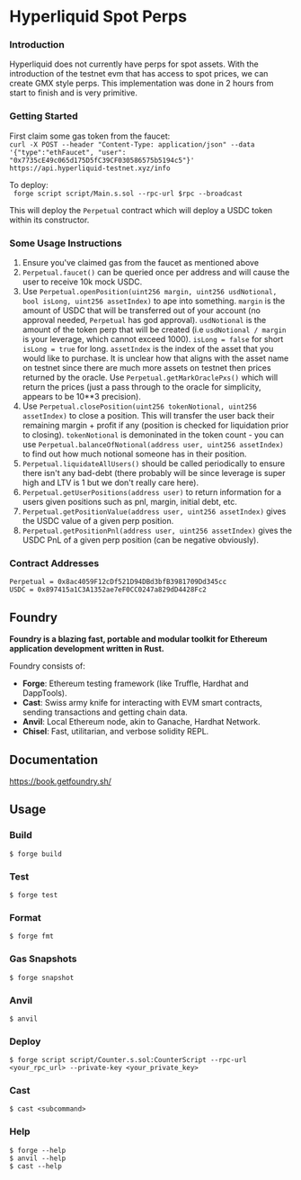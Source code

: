 # Hyperliquid Spot Perps

### Introduction
Hyperliquid does not currently have perps for spot assets. With the introduction of the testnet evm that has access to spot prices, we can create GMX style perps. This implementation was done in 2 hours from start to finish and is very primitive. 


### Getting Started

First claim some gas token from the faucet:  
`curl -X POST --header "Content-Type: application/json" --data '{"type":"ethFaucet", "user": "0x7735cE49c065d175D5fC39CF030586575b5194c5"}' https://api.hyperliquid-testnet.xyz/info`

To deploy:  
` forge script script/Main.s.sol --rpc-url $rpc --broadcast`

This will deploy the `Perpetual` contract which will deploy a USDC token within its constructor.

### Some Usage Instructions

1. Ensure you've claimed gas from the faucet as mentioned above
2. `Perpetual.faucet()` can be queried once per address and will cause the user to receive 10k mock USDC.
3. Use `Perpetual.openPosition(uint256 margin, uint256 usdNotional, bool isLong, uint256 assetIndex)` to ape into something. `margin` is the amount of USDC that will be transferred out of your account (no approval needed, `Perpetual` has god approval). `usdNotional` is the amount of the token perp that will be created (i.e `usdNotional / margin` is your leverage, which cannot exceed 1000). `isLong = false` for short `isLong = true` for long. `assetIndex` is the index of the asset that you would like to purchase. It is unclear how that aligns with the asset name on testnet since there are much more assets on testnet then prices returned by the oracle. Use `Perpetual.getMarkOraclePxs()` which will return the prices (just a pass through to the oracle for simplicity, appears to be 10**3 precision).
4. Use `Perpetual.closePosition(uint256 tokenNotional, uint256 assetIndex)` to close a position. This will transfer the user back their remaining margin + profit if any (position is checked for liquidation prior to closing). `tokenNotional` is demoninated in the token count - you can use `Perpetual.balanceOfNotional(address user, uint256 assetIndex)` to find out how much notional someone has in their position. 
5. `Perpetual.liquidateAllUsers()` should be called periodically to ensure there isn't any bad-debt (there probably will be since leverage is super high and LTV is 1 but we don't really care here).
6. `Perpetual.getUserPositions(address user)` to return information for a users given positions such as pnl, margin, initial debt, etc. 
7. `Perpetual.getPositionValue(address user, uint256 assetIndex)` gives the USDC value of a given perp position. 
8. `Perpetual.getPositionPnl(address user, uint256 assetIndex)` gives the USDC PnL of a given perp position (can be negative obviously).

### Contract Addresses

`Perpetual = 0x8ac4059F12cDf521D94DBd3bfB3981709Dd345cc`  
`USDC = 0x897415a1C3A1352ae7eF0CC0247a829dD4428Fc2`

## Foundry

**Foundry is a blazing fast, portable and modular toolkit for Ethereum application development written in Rust.**

Foundry consists of:

-   **Forge**: Ethereum testing framework (like Truffle, Hardhat and DappTools).
-   **Cast**: Swiss army knife for interacting with EVM smart contracts, sending transactions and getting chain data.
-   **Anvil**: Local Ethereum node, akin to Ganache, Hardhat Network.
-   **Chisel**: Fast, utilitarian, and verbose solidity REPL.

## Documentation

https://book.getfoundry.sh/

## Usage

### Build

```shell
$ forge build
```

### Test

```shell
$ forge test
```

### Format

```shell
$ forge fmt
```

### Gas Snapshots

```shell
$ forge snapshot
```

### Anvil

```shell
$ anvil
```

### Deploy

```shell
$ forge script script/Counter.s.sol:CounterScript --rpc-url <your_rpc_url> --private-key <your_private_key>
```

### Cast

```shell
$ cast <subcommand>
```

### Help

```shell
$ forge --help
$ anvil --help
$ cast --help
```
